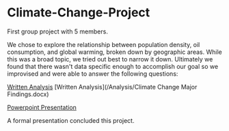 # Climate-Change-Project
First group project with 5 members.

We chose to explore the relationship between population density, oil consumption, and global warming, broken down by geographic areas. While this was a broad topic, we tried out best to narrow it down. Ultimately we found that there wasn't data specific enough to accomplish our goal so we improvised and were able to answer the following questions:

[Written Analysis](https://drive.google.com/file/d/1yRqWjjVf9xezeBwVAIdEqTkBgqb49-EK/view?usp=sharing)
[Written Analysis](/Analysis/Climate Change Major Findings.docx)

[Powerpoint Presentation](https://docs.google.com/presentation/d/1bXYeMEF79kXsewjTNJ5lV4LHzCq3-SKhwvXft5UDpKg/edit#slide=id.g35f391192_00)

A formal presentation concluded this project.

